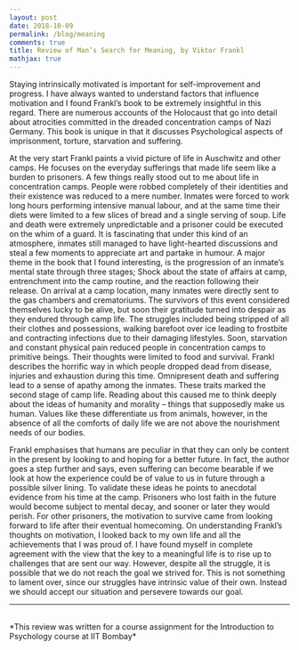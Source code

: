 ```yaml
---
layout: post
date: 2018-10-09
permalink: /blog/meaning
comments: true
title: Review of Man’s Search for Meaning, by Viktor Frankl
mathjax: true
---
```


Staying intrinsically motivated is important for self-improvement and progress. I have always wanted to understand factors that influence motivation and I found Frankl’s book to be extremely insightful in this regard. There are numerous accounts of the Holocaust that go into detail about atrocities committed in the dreaded concentration camps of Nazi Germany. This book is unique in that it discusses Psychological aspects of imprisonment, torture, starvation and suffering.

At the very start Frankl paints a vivid picture of life in Auschwitz and other camps. He focuses on the everyday sufferings that made life seem like a burden to prisoners. A few things really stood out to me about life in concentration camps. People were robbed completely of their identities and their existence was reduced to a mere number. Inmates were forced to work long hours performing intensive manual labour, and at the same time their diets were limited to a few slices of bread and a single serving of soup. Life and death were extremely unpredictable and a prisoner could be executed on the whim of a guard. It is fascinating that under this kind of an atmosphere, inmates still managed to have light-hearted discussions and steal a few moments to appreciate art and partake in humour.
A major theme in the book that I found interesting, is the progression of an inmate’s mental state through three stages; Shock about the state of affairs at camp, entrenchment into the camp routine, and the reaction following their release. On arrival at a camp location, many inmates were directly sent to the gas chambers and crematoriums. The survivors of this event considered themselves lucky to be alive, but soon their gratitude turned into despair as they endured through camp life. The struggles included being stripped of all their clothes and possessions, walking barefoot over ice leading to frostbite and contracting infections due to their damaging lifestyles. 
Soon, starvation and constant physical pain reduced people in concentration camps to primitive beings. Their thoughts were limited to food and survival. Frankl describes the horrific way in which people dropped dead from disease, injuries and exhaustion during this time. Omnipresent death and suffering lead to a sense of apathy among the inmates. These traits marked the second stage of camp life. Reading about this caused me to think deeply about the ideas of humanity and morality – things that supposedly make us human. Values like these differentiate us from animals, however, in the absence of all the comforts of daily life we are not above the nourishment needs of our bodies. 

Frankl emphasises that humans are peculiar in that they can only be content in the present by looking to and hoping for a better future. In fact, the author goes a step further and says, even suffering can become bearable if we look at how the experience could be of value to us in future through a possible silver lining. To validate these ideas he points to anecdotal evidence from his time at the camp. Prisoners who lost faith in the future would become subject to mental decay, and sooner or later they would perish. For other prisoners, the motivation to survive came from looking forward to life after their eventual homecoming. 
On understanding Frankl’s thoughts on motivation, I looked back to my own life and all the achievements that I was proud of. I have found myself in complete agreement with the view that the key to a meaningful life is to rise up to challenges that are sent our way. However, despite all the struggle, it is possible that we do not reach the goal we strived for. This is not something to lament over, since our struggles have intrinsic value of their own. Instead we should accept our situation and persevere towards our goal.
<br>
<hr>
<br>
*This review was written for a course assignment for the Introduction to Psychology course at IIT Bombay*

